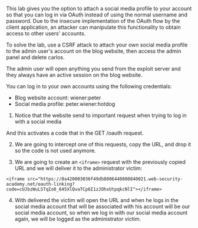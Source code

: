 
This lab gives you the option to attach a social media profile to your account so that you can log in via OAuth instead of using the normal username and password. Due to the insecure implementation of the OAuth flow by the client application, an attacker can manipulate this functionality to obtain access to other users' accounts.

To solve the lab, use a CSRF attack to attach your own social media profile to the admin user's account on the blog website, then access the admin panel and delete carlos.

The admin user will open anything you send from the exploit server and they always have an active session on the blog website.

You can log in to your own accounts using the following credentials:

- Blog website account: wiener:peter
- Social media profile: peter.wiener:hotdog


1. Notice that the website send to important request when trying to log in with a social media 




And this activates a code that in the GET /oauth request.

2. We are going to intercept one of this requests, copy the URL, and drop it so the code is not used anymore.


3. We are going to create an `<iframe>` request with the previously copied URL and we will deliver it to the administrator victim:

`<iframe src="https://0a420003036f49db8006440800840021.web-security-academy.net/oauth-linking?code=cUJbzWuLSTqIo0_645XlQvaTCp6I1zJOhxUtpqkcNlI"></iframe>`


4. With delivered the victim will open the URL and when he logs in the social media account that will be associated with his account will be our social media account, so when we log in with our social media account again, we will be logged as the administrator victim.

